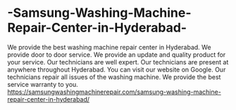 # -Samsung-Washing-Machine-Repair-Center-in-Hyderabad-
We provide the best washing machine repair center in Hyderabad. We provide door to door service. We provide an update and quality product for your service. Our technicians are well expert. Our technicians are present at anywhere throughout Hyderabad. You can visit our website on Google. Our technicians repair all issues of the washing machine. We provide the best service warranty to you.  https://samsungwashingmachinerepair.com/samsung-washing-machine-repair-center-in-hyderabad/

